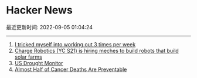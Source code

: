 # Hacker News

最近更新时间: 2022-09-05 01:04:24

--- 
1. [I tricked myself into working out 3 times per week](https://happychasing.substack.com/p/exercising-regularly) 
2. [Charge Robotics (YC S21) is hiring meches to build robots that build solar farms](https://www.ycombinator.com/companies/charge-robotics/jobs/VFEVUkD-mechanical-engineer) 
3. [US Drought Monitor](https://droughtmonitor.unl.edu) 
4. [Almost Half of Cancer Deaths Are Preventable](https://www.nature.com/articles/d41586-022-02355-x) 
